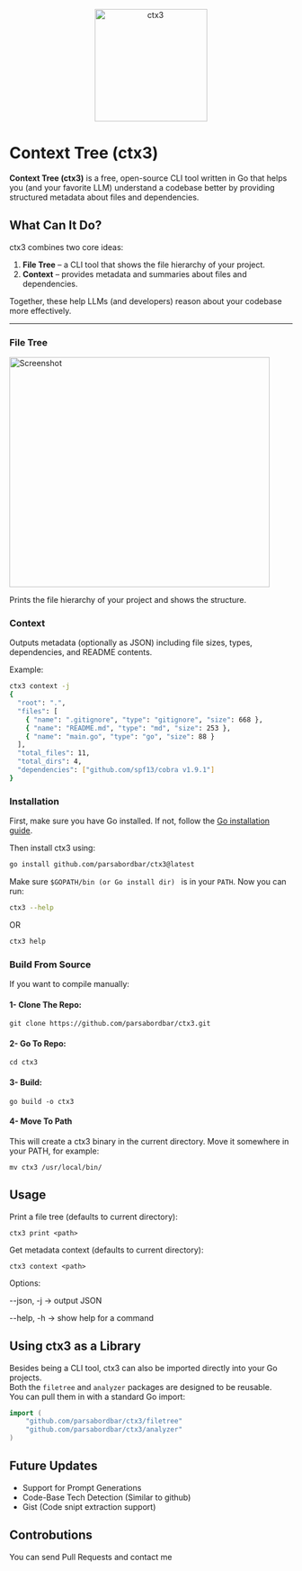 
<p align="center">
  <img width="200" alt="ctx3" src="https://github.com/user-attachments/assets/7cca9bd3-5587-4df0-a7c1-c5b4323d6a8e" />
</p>

# Context Tree (ctx3)

**Context Tree (ctx3)** is a free, open-source CLI tool written in Go that helps you (and your favorite LLM) understand a codebase better by providing structured metadata about files and dependencies.


##  What Can It Do?

ctx3 combines two core ideas:

1. **File Tree** – a CLI tool that shows the file hierarchy of your project.
2. **Context** – provides metadata and summaries about files and dependencies.

Together, these help LLMs (and developers) reason about your codebase more effectively.

---

###  File Tree
<img width="463" height="409" alt="Screenshot" src="https://github.com/user-attachments/assets/3d2ab86c-4ee3-4e80-a7ef-35e9b1ddacbf" />

Prints the file hierarchy of your project and shows the structure.

### Context
Outputs metadata (optionally as JSON) including file sizes, types, dependencies, and README contents.

Example:

```bash
ctx3 context -j
{
  "root": ".",
  "files": [
    { "name": ".gitignore", "type": "gitignore", "size": 668 },
    { "name": "README.md", "type": "md", "size": 253 },
    { "name": "main.go", "type": "go", "size": 88 }
  ],
  "total_files": 11,
  "total_dirs": 4,
  "dependencies": ["github.com/spf13/cobra v1.9.1"]
}
```
### Installation

First, make sure you have Go installed. If not, follow the [Go installation guide](https://go.dev/doc/install).

Then install ctx3 using:

```bash
go install github.com/parsabordbar/ctx3@latest
```

Make sure ``$GOPATH/bin (or Go install dir) `` is in your ``PATH``.
Now you can run:

```bash
ctx3 --help
```
OR
```bash
ctx3 help
```

### Build From Source

If you want to compile manually:

#### 1- Clone The Repo:
```
git clone https://github.com/parsabordbar/ctx3.git
```
#### 2- Go To Repo:
```
cd ctx3
```
#### 3- Build:
```
go build -o ctx3
```
#### 4- Move To Path
This will create a ctx3 binary in the current directory. Move it somewhere in your PATH, for example:
```
mv ctx3 /usr/local/bin/
```

## Usage

Print a file tree (defaults to current directory):
```
ctx3 print <path>
```


Get metadata context (defaults to current directory):
```
ctx3 context <path>
```
Options:

--json, -j → output JSON

--help, -h → show help for a command

## Using ctx3 as a Library

Besides being a CLI tool, ctx3 can also be imported directly into your Go projects.  
Both the `filetree` and `analyzer` packages are designed to be reusable.  
You can pull them in with a standard Go import:

```go
import (
    "github.com/parsabordbar/ctx3/filetree"
    "github.com/parsabordbar/ctx3/analyzer"
)
```

## Future Updates

- Support for Prompt Generations
- Code-Base Tech Detection (Similar to github)
- Gist (Code snipt extraction support)

## Controbutions 
You can send Pull Requests and contact me